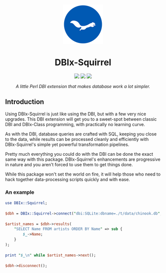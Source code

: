 <div align="center">
    <img src="./resources/images/ekorn.png" width="128">
    <h1>DBIx-Squirrel</h1>
    <img src="https://img.shields.io/cpan/v/DBIx-Squirrel">
    <img src="https://img.shields.io/github/release-date/nukopian/DBIx-Squirrel">
    <img src="https://img.shields.io/cpan/l/DBIx-Squirrel">
    <p>
        <em>A little Perl DBI extension that makes database work a lot simpler.</em>
    </p>
</div>

## Introduction

Using DBIx-Squirrel is just like using the DBI, but with a few very nice
upgrades. This DBI extension will get you to a sweet-spot between classic
DBI and DBIx-Class programming, with practically no learning curve.

As with the DBI, database queries are crafted with SQL, keeping you close
to the data, while results can be processed cleanly and efficiently with
DBIx-Squirrel's simple yet powerful transformation pipelines.

Pretty much everything you could do with the DBI can be done the exact
same way with this package. DBIx-Squirrel's enhancements are progressive
in nature and you aren't forced to use them to get things done.

While this package won't set the world on fire, it will help those who
need to hack together data-processing scripts quickly and with ease.

### An example

```perl
use DBIx::Squirrel;

$dbh = DBIx::Squirrel->connect("dbi:SQLite:dbname=./t/data/chinook.db", "", "");

$artist_names = $dbh->results(
    "SELECT Name FROM artists ORDER BY Name" => sub {
        $_->Name;
    }
);

print "$_\n" while $artist_names->next();

$dbh->disconnect();
```
